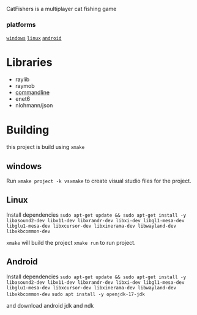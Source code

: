 CatFishers is a multiplayer cat fishing game

### platforms
  [`windows`](#build-windows)
  [`linux`](#build-linux)
  [`android`](#build-android)

# Libraries
- raylib
- raymob
- [commandline](https://github.com/lionkor/commandline)
- enet6
- nlohmann/json



# Building
this project is build using `xmake`

<a id="build-windows"></a>
## windows
Run `xmake project -k vsxmake` to create visual studio files for the project.
<a id="build-linux"></a>
## Linux
Install dependencies
`sudo apt-get update && sudo apt-get install -y libasound2-dev libx11-dev libxrandr-dev libxi-dev libgl1-mesa-dev libglu1-mesa-dev libxcursor-dev libxinerama-dev libwayland-dev libxkbcommon-dev`

`xmake` will build the project
`xmake run` to run project.


<a id="build-android"></a>
## Android
Install dependencies
`sudo apt-get update && sudo apt-get install -y libasound2-dev libx11-dev libxrandr-dev libxi-dev libgl1-mesa-dev libglu1-mesa-dev libxcursor-dev libxinerama-dev libwayland-dev libxkbcommon-dev`
`sudo apt install -y openjdk-17-jdk`

and download android jdk and ndk
